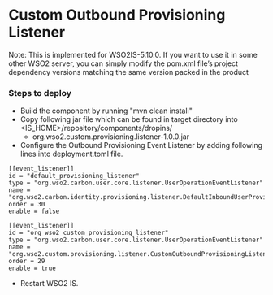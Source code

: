 # Custom Outbound Provisioning Listener

Note: This is implemented for WSO2IS-5.10.0. If you want to use it in some other WSO2 server, you can simply modify the pom.xml file’s project dependency versions matching the same version packed in the product

### Steps to deploy
- Build the component by running "mvn clean install"
- Copy following jar file which can be found in target directory into <IS_HOME>/repository/components/dropins/
    - org.wso2.custom.provisioning.listener-1.0.0.jar
- Configure the Outbound Provisioning Event Listener by adding following lines into deployment.toml file.
```
[[event_listener]]
id = "default_provisioning_listener"
type = "org.wso2.carbon.user.core.listener.UserOperationEventListener"
name = "org.wso2.carbon.identity.provisioning.listener.DefaultInboundUserProvisioningListener"
order = 30
enable = false

[[event_listener]]
id = "org_wso2_custom_provisioning_listener"
type = "org.wso2.carbon.user.core.listener.UserOperationEventListener"
name = "org.wso2.custom.provisioning.listener.CustomOutboundProvisioningListener"
order = 29
enable = true
```
- Restart WSO2 IS.
